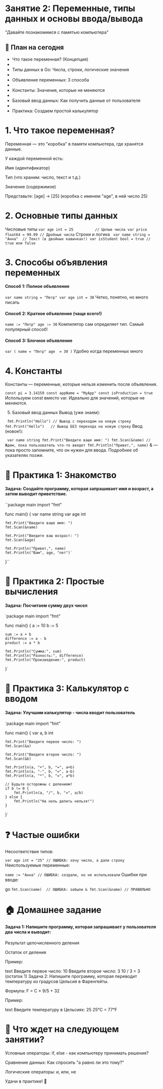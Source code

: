 # Занятие 2: Переменные, типы данных и основы ввода/вывода
"Давайте познакомимся с памятью компьютера"

## 📝 План на сегодня
* Что такое переменная? (Концепция)
* 
* Типы данных в Go: Числа, строки, логические значения
* 
* Объявление переменных: 3 способа
* 
* Константы: Значения, которые не меняются
* 
* Базовый ввод данных: Как получить данные от пользователя
* 
* Практика: Создаем простой калькулятор

 # 1. Что такое переменная?
   Переменная — это "коробка" в памяти компьютера, где хранятся данные.

 У каждой переменной есть:

 Имя (идентификатор)

 Тип (что храним: число, текст и т.д.)

 Значение (содержимое)

   Представьте:
   [age] -> [25] (коробка с именем "age", в ней число 25)
# 2. Основные типы данных
   Числовые типы
   `var age int = 25          // Целые числа
   var price float64 = 99.99 // Дробные числа`
   Строки и логика
  ` var name string = "Анна"  // Текст (в двойных кавычках!)
   var isStudent bool = true // true или false`
# 3. Способы объявления переменных
  #### Способ 1: Полное объявление

   `var name string = "Петр"
   var age int = 30`
   Четко, понятно, но много писать

#### Способ 2: Краткое объявление (чаще всего!)
`name := "Петр"
age := 30`
Компилятор сам определяет тип. Самый популярный способ!

#### Способ 3: Блочное объявление

`var (
name = "Петр"
age  = 30
)`
Удобно когда переменных много

# 4. Константы
   Константы — переменные, которые нельзя изменить после объявления.

`const pi = 3.14159
const appName = "MyApp"
const isProduction = true`
Используем const вместо var. Идеально для значений, которые не меняются.

5. Базовый ввод данных
   Вывод (уже знаем):
   
  ` fmt.Println("Hello") // Вывод с переходом на новую строку
   fmt.Print("Hello")   // Вывод БЕЗ перехода на новую строку`
   Ввод (новое!):
   
  ` var name string
   fmt.Print("Введите ваше имя: ")
   fmt.Scan(&name) // Ждем, пока пользователь что-то введет
   fmt.Println("Привет,", name)`
   & — пока просто запомните, что он нужен для ввода. Подробнее об указателях позже.

# 🎯 Практика 1: Знакомство
#### Задача: Создайте программу, которая запрашивает имя и возраст, а затем выводит приветствие.


``package main
import "fmt"

func main() {
var name string
var age int

    fmt.Print("Введите ваше имя: ")
    fmt.Scan(&name)
    
    fmt.Print("Введите ваш возраст: ")
    fmt.Scan(&age)
    
    fmt.Println("Привет,", name)
    fmt.Println("Вам", age, "лет")`
}``
# 🎯 Практика 2: Простые вычисления
#### Задача: Посчитаем сумму двух чисел


`package main
import "fmt"

func main() {
a := 10
b := 5

    sum := a + b
    difference := a - b
    product := a * b
    
    fmt.Println("Сумма:", sum)
    fmt.Println("Разность:", difference)
    fmt.Println("Произведение:", product)
}`
# 🎯 Практика 3: Калькулятор с вводом
#### Задача: Улучшим калькулятор - числа вводит пользователь


`package main
import "fmt"

func main() {
var a, b int

    fmt.Print("Введите первое число: ")
    fmt.Scan(&a)
    
    fmt.Print("Введите второе число: ")
    fmt.Scan(&b)
    
    fmt.Println(a, "+", b, "=", a+b)
    fmt.Println(a, "-", b, "=", a-b)
    fmt.Println(a, "*", b, "=", a*b)
    
    // Будьте осторожны с делением!
    if b != 0 {
        fmt.Println(a, "/", b, "=", a/b)
    } else {
        fmt.Println("На ноль делить нельзя!")
    }
}`
# ❓ Частые ошибки
Несоответствие типов:


`var age int = "25" // ОШИБКА: хочу число, а дали строку`
Неиспользуемые переменные:


`name := "Анна" // ОШИБКА: создали, но не использовали`
Ошибки при вводе:

go
`fmt.Scan(name)  // ОШИБКА: забыли &
fmt.Scan(&name) // ПРАВИЛЬНО`
# 🏠 Домашнее задание
#### Задача 1: Напишите программу, которая запрашивает у пользователя два числа и выводит:

Результат целочисленного деления

Остаток от деления

Пример:

text
Введите первое число: 10
Введите второе число: 3
10 / 3 = 3 (остаток 1)
Задача 2: Напишите программу, которая переводит температуру из градусов Цельсия в Фаренгейты.

Формула: F = C × 9/5 + 32

Пример:

text
Введите температуру в Цельсиях: 25
25°C = 77°F
# 🚀 Что ждет на следующем занятии?
Условные операторы: if, else - как компьютеру принимать решения?

Сравнение данных: Как спросить "а равно ли это тому?"

Логические операторы: и, или, не

Удачи в практике! 🎉